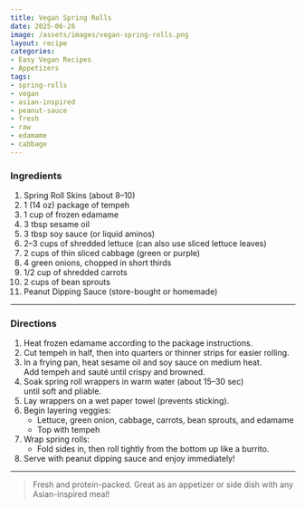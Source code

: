 ```yaml
---
title: Vegan Spring Rolls
date: 2025-06-26
image: /assets/images/vegan-spring-rolls.png
layout: recipe
categories:
- Easy Vegan Recipes
- Appetizers
tags:
- spring-rolls
- vegan
- asian-inspired
- peanut-sauce
- fresh
- raw
- edamame
- cabbage
---
```


### Ingredients

1. Spring Roll Skins (about 8–10)  
2. 1 (14 oz) package of tempeh  
3. 1 cup of frozen edamame  
4. 3 tbsp sesame oil  
5. 3 tbsp soy sauce (or liquid aminos)  
6. 2–3 cups of shredded lettuce (can also use sliced lettuce leaves)  
7. 2 cups of thin sliced cabbage (green or purple)  
8. 4 green onions, chopped in short thirds  
9. 1/2 cup of shredded carrots  
10. 2 cups of bean sprouts  
11. Peanut Dipping Sauce (store-bought or homemade)  

---

### Directions

1. Heat frozen edamame according to the package instructions.  
2. Cut tempeh in half, then into quarters or thinner strips for easier rolling.  
3. In a frying pan, heat sesame oil and soy sauce on medium heat.  
   Add tempeh and sauté until crispy and browned.  
4. Soak spring roll wrappers in warm water (about 15–30 sec)  
   until soft and pliable.  
5. Lay wrappers on a wet paper towel (prevents sticking).  
6. Begin layering veggies:  
   - Lettuce, green onion, cabbage, carrots, bean sprouts, and edamame  
   - Top with tempeh  
7. Wrap spring rolls:  
   - Fold sides in, then roll tightly from the bottom up like a burrito.  
8. Serve with peanut dipping sauce and enjoy immediately!

---

> Fresh and protein-packed. Great as an appetizer or side dish with any Asian-inspired meal!
